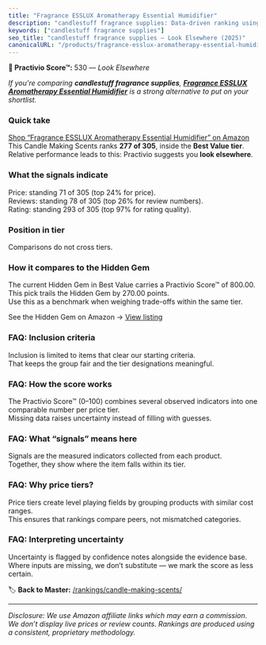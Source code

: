 ```yaml
---
title: "Fragrance ESSLUX Aromatherapy Essential Humidifier"
description: "candlestuff fragrance supplies: Data-driven ranking using the Practivio Score™. Positioned by quality, value, demand, findability, momentum."
keywords: ["candlestuff fragrance supplies"]
seo_title: "candlestuff fragrance supplies — Look Elsewhere (2025)"
canonicalURL: "/products/fragrance-esslux-aromatherapy-essential-humidifier-B0DC4C6VBK/"
---
```


**🚫 Practivio Score™:** 530 — _Look Elsewhere_


*If you're comparing **candlestuff fragrance supplies**, **[Fragrance ESSLUX Aromatherapy Essential Humidifier](https://www.amazon.com/dp/B0DC4C6VBK?tag=practivio-20)** is a strong alternative to put on your shortlist.*
### Quick take
[Shop “Fragrance ESSLUX Aromatherapy Essential Humidifier” on Amazon](https://www.amazon.com/dp/B0DC4C6VBK?tag=practivio-20)
This Candle Making Scents ranks **277 of 305**, inside the **Best Value tier**.  
Relative performance leads to this: Practivio suggests you **look elsewhere**.

### What the signals indicate
Price: standing 71 of 305 (top 24% for price).  
Reviews: standing 78 of 305 (top 26% for review numbers).  
Rating: standing 293 of 305 (top 97% for rating quality).  

### Position in tier
Comparisons do not cross tiers.

### How it compares to the Hidden Gem
The current Hidden Gem in Best Value carries a Practivio Score™ of 800.00.  
This pick trails the Hidden Gem by 270.00 points.  
Use this as a benchmark when weighing trade-offs within the same tier.  

See the Hidden Gem on Amazon → [View listing](https://www.amazon.com/dp/B0F18RY1FR?tag=practivio-20)

### FAQ: Inclusion criteria
Inclusion is limited to items that clear our starting criteria.  
That keeps the group fair and the tier designations meaningful.

### FAQ: How the score works
The Practivio Score™ (0–100) combines several observed indicators into one comparable number per price tier.  
Missing data raises uncertainty instead of filling with guesses.

### FAQ: What “signals” means here
Signals are the measured indicators collected from each product.  
Together, they show where the item falls within its tier.

### FAQ: Why price tiers?
Price tiers create level playing fields by grouping products with similar cost ranges.  
This ensures that rankings compare peers, not mismatched categories.

### FAQ: Interpreting uncertainty
Uncertainty is flagged by confidence notes alongside the evidence base.  
Where inputs are missing, we don’t substitute — we mark the score as less certain.


🏷️ **Back to Master:** [/rankings/candle-making-scents/](/rankings/candle-making-scents/)

---
_Disclosure: We use Amazon affiliate links which may earn a commission. We don’t display live prices or review counts. Rankings are produced using a consistent, proprietary methodology._
